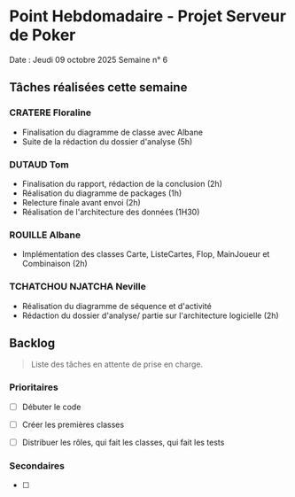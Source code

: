 # Point Hebdomadaire - Projet Serveur de Poker

Date : Jeudi 09 octobre 2025
Semaine n° 6

## Tâches réalisées cette semaine

### CRATERE Floraline

- Finalisation du diagramme de classe avec Albane
- Suite de la rédaction du dossier d'analyse (5h)


### DUTAUD Tom

- Finalisation du rapport, rédaction de la conclusion (2h)
- Réalisation du diagramme de packages (1h)
- Relecture finale avant envoi (2h)
- Réalisation de l'architecture des données (1H30)


### ROUILLE Albane

- Implémentation des classes Carte, ListeCartes, Flop, MainJoueur et Combinaison (2h)

### TCHATCHOU NJATCHA Neville

- Réalisation du diagramme de séquence et d'activité 
- Rédaction du dossier d'analyse/ partie sur l'architecture logicielle (2h)

## Backlog

> Liste des tâches en attente de prise en charge.

### Prioritaires

- [ ] Débuter le code 
- [ ] Créer les premières classes 
- [ ] Distribuer les rôles, qui fait les classes, qui fait les tests


### Secondaires

- [ ] 
